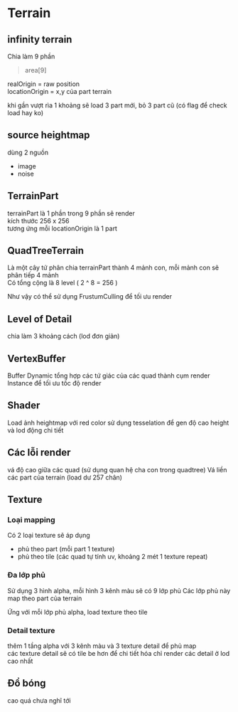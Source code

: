
# **Terrain**

## infinity terrain

Chia làm 9 phần
> area[9]

realOrigin = raw position  
locationOrigin = x,y của part terrain

khi gần vượt rìa 1 khoảng sẽ load 3 part mới, bỏ 3 part cũ (có flag để check load hay ko)

## source heightmap

dùng 2 nguồn
- image
- noise

## TerrainPart
terrainPart là 1 phần trong 9 phần sẽ render  
kích thước 256 x 256  
tương ứng mỗi locationOrigin là 1 part

## QuadTreeTerrain

Là một cây tứ phân chia terrainPart thành 4 mảnh con, mỗi mảnh con sẽ phân tiếp 4 mảnh  
Có tổng cộng là 8 level ( 2 ^ 8 = 256 )

Như vậy có thể sử dụng FrustumCulling để tối ưu render

## Level of Detail

chia làm 3 khoảng cách (lod đơn giản)

## VertexBuffer

Buffer Dynamic
tổng hợp các tứ giác của các quad thành cụm
render Instance để tối ưu tốc độ render

## Shader

Load ảnh heightmap với red color
sử dụng tesselation để gen độ cao height và lod động chi tiết

## Các lỗi render
vá độ cao giữa các quad (sử dụng quan hệ cha con trong quadtree)
Vá liền các part của terrain (load dư 257 chân)

## Texture

### Loại mapping
Có 2 loại texture sẽ áp dụng
- phủ theo part (mỗi part 1 texture)
- phủ theo tile (các quad tự tính uv, khoảng 2 mét 1 texture repeat)

### Đa lớp phủ  
Sử dụng 3 hình alpha, mỗi hình 3 kênh màu sẽ có 9 lớp phủ
Các lớp phủ này map theo part của terrain

Ứng với mỗi lớp phủ alpha, load texture theo tile

### Detail texture
thêm 1 tầng alpha với 3 kênh màu và 3 texture detail để phủ map  
các texture detail sẽ có tile be hơn để chi tiết hóa
chỉ render các detail ở lod cao nhất

## Đổ bóng
cao quá chưa nghĩ tới
